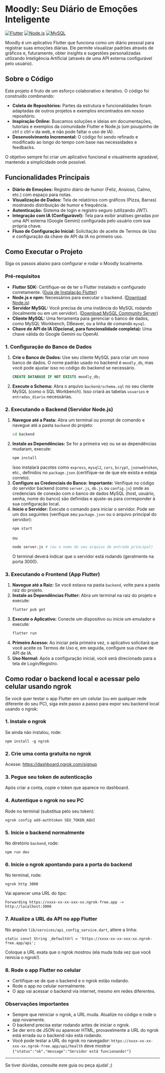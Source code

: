 # Moodly: Seu Diário de Emoções Inteligente

[![Flutter](https://img.shields.io/badge/Flutter-3.x-blue.svg)](https://flutter.dev) [![Node.js](https://img.shields.io/badge/Node.js-Backend-green.svg)](https://nodejs.org/) [![MySQL](https://img.shields.io/badge/MySQL-Database-orange.svg)](https://www.mysql.com/)

Moodly é um aplicativo Flutter que funciona como um diário pessoal para registrar suas emoções diárias. Ele permite visualizar padrões através de gráficos e, futuramente, obter insights e sugestões personalizadas utilizando Inteligência Artificial (através de uma API externa configurável pelo usuário).

## Sobre o Código

Este projeto é fruto de um esforço colaborativo e iterativo. O código foi construído combinando:

*   **Coleta de Repositórios:** Partes da estrutura e funcionalidades foram adaptadas de outros projetos e exemplos encontrados em nosso repositório.
*   **Inspiração Online:** Buscamos soluções e ideias em documentações, tutoriais e exemplos da comunidade Flutter e Node.js (um pouquinho de ctrl c ctrl v da web, e não pode faltar o uso de IA).
*   **Desenvolvimento Incremental:** O código foi sendo refinado e modificado ao longo do tempo com base nas necessidades e feedbacks.

O objetivo sempre foi criar um aplicativo funcional e visualmente agradável, mantendo a simplicidade onde possível.

## Funcionalidades Principais

*   **Diário de Emoções:** Registro diário de humor (Feliz, Ansioso, Calmo, etc.) com espaço para notas.
*   **Visualização de Dados:** Tela de relatórios com gráficos (Pizza, Barras) mostrando distribuição de humor e frequência.
*   **Autenticação:** Sistema de login e registro seguro (utilizando JWT).
*   **Integração com IA (Configurável):** Tela para exibir análises geradas por uma API externa (Google Gemini) configurada pelo usuário com sua própria chave.
*   **Fluxo de Configuração Inicial:** Solicitação de aceite de Termos de Uso e configuração da chave de API da IA no primeiro uso.

## Como Executar o Projeto

Siga os passos abaixo para configurar e rodar o Moodly localmente.

### Pré-requisitos

*   **Flutter SDK:** Certifique-se de ter o Flutter instalado e configurado corretamente. ([Guia de Instalação Flutter](https://docs.flutter.dev/get-started/install))
*   **Node.js e npm:** Necessários para executar o backend. ([Download Node.js](https://nodejs.org/))
*   **Servidor MySQL:** Você precisa de uma instância do MySQL rodando (localmente ou em um servidor). ([Download MySQL Community Server](https://dev.mysql.com/downloads/mysql/))
*   **Cliente MySQL:** Uma ferramenta para gerenciar o banco de dados, como MySQL Workbench, DBeaver, ou a linha de comando `mysql`.
*   **Chave de API de IA (Opcional, para funcionalidade completa):** Uma chave válida do Google Gemini ou OpenAI.

### 1. Configuração do Banco de Dados

1.  **Crie o Banco de Dados:** Use seu cliente MySQL para criar um novo banco de dados. O nome padrão usado no backend é `moodly_db`, mas você pode ajustar isso no código do backend se necessário.
    ```sql
    CREATE DATABASE IF NOT EXISTS moodly_db;
    ```
2.  **Execute o Schema:** Abra o arquivo `backend/schema.sql` no seu cliente MySQL (como o SQL Workbench). Isso criará as tabelas `usuarios` e `entradas_diario` necessárias.

### 2. Executando o Backend (Servidor Node.js)

1.  **Navegue até a Pasta:** Abra um terminal ou prompt de comando e navegue até a pasta `backend` do projeto:
    ```bash
    cd backend
    ```
2.  **Instale as Dependências:** Se for a primeira vez ou se as dependências mudaram, execute:
    ```bash
    npm install
    ```
    Isso instalará pacotes como `express`, `mysql2`, `cors`, `bcrypt`, `jsonwebtoken`, etc., definidos no `package.json` (certifique-se de que ele exista e esteja correto).
3.  **Configure as Credenciais do Banco:** **Importante:** Verifique no código do servidor backend (como `server.js`, `db.js` ou `config.js`) onde as credenciais de conexão com o banco de dados MySQL (host, usuário, senha, nome do banco) são definidas e ajuste-as para corresponder à sua configuração local.
4.  **Inicie o Servidor:** Execute o comando para iniciar o servidor. Pode ser um dos seguintes (verifique seu `package.json` ou o arquivo principal do servidor):
    ```bash
    npm start
    ```
    ou
    ```bash
    node server.js # (ou o nome do seu arquivo de entrada principal)
    ```
    O terminal deverá indicar que o servidor está rodando (geralmente na porta 3000).

### 3. Executando o Frontend (App Flutter)

1.  **Navegue até a Raiz:** Se você estava na pasta `backend`, volte para a pasta raiz do projeto.
2.  **Instale as Dependências Flutter:** Abra um terminal na raiz do projeto e execute:
    ```bash
    flutter pub get
    ```
3.  **Execute o Aplicativo:** Conecte um dispositivo ou inicie um emulador e execute:
    ```bash
    flutter run
    ```
4.  **Primeiro Acesso:** Ao iniciar pela primeira vez, o aplicativo solicitará que você aceite os Termos de Uso e, em seguida, configure sua chave de API de IA.
5.  **Uso Normal:** Após a configuração inicial, você será direcionado para a tela de Login/Registro.

## Como rodar o backend local e acessar pelo celular usando ngrok

Se você quer testar o app Flutter em um celular (ou em qualquer rede diferente do seu PC), siga este passo a passo para expor seu backend local usando o ngrok:

### 1. Instale o ngrok

Se ainda não instalou, rode:

```
npm install -g ngrok
```

### 2. Crie uma conta gratuita no ngrok

Acesse: https://dashboard.ngrok.com/signup

### 3. Pegue seu token de autenticação

Após criar a conta, copie o token que aparece no dashboard.

### 4. Autentique o ngrok no seu PC

Rode no terminal (substitua pelo seu token):

```
ngrok config add-authtoken SEU_TOKEN_AQUI
```

### 5. Inicie o backend normalmente

No diretório `backend`, rode:

```
npm run dev
```

### 6. Inicie o ngrok apontando para a porta do backend

No terminal, rode:

```
ngrok http 3000
```

Vai aparecer uma URL do tipo:

```
Forwarding https://xxxx-xx-xx-xxx-xx.ngrok-free.app -> http://localhost:3000
```

### 7. Atualize a URL da API no app Flutter

No arquivo `lib/services/api_config_service.dart`, altere a linha:

```
static const String _defaultUrl = 'https://xxxx-xx-xx-xxx-xx.ngrok-free.app/api';
```

Coloque a URL exata que o ngrok mostrou (ela muda toda vez que você reinicia o ngrok!).

### 8. Rode o app Flutter no celular

- Certifique-se de que o backend e o ngrok estão rodando.
- Rode o app no celular normalmente.
- O app vai acessar o backend via internet, mesmo em redes diferentes.

### Observações importantes
- Sempre que reiniciar o ngrok, a URL muda. Atualize no código e rode o app novamente.
- O backend precisa estar rodando antes de iniciar o ngrok.
- Se der erro de JSON ou aparecer HTML, provavelmente a URL do ngrok está errada ou o backend não está rodando.
- Você pode testar a URL do ngrok no navegador: `https://xxxx-xx-xx-xxx-xx.ngrok-free.app/api/health` deve mostrar `{"status":"ok","message":"Servidor está funcionando!"}`

---

Se tiver dúvidas, consulte este guia ou peça ajuda! ;)

